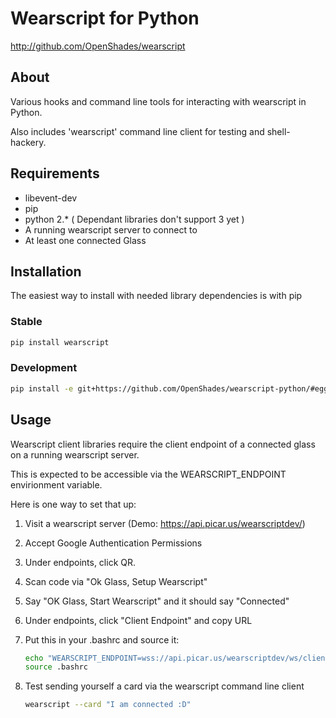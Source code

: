 # Wearscript for Python #
<http://github.com/OpenShades/wearscript>

## About ##

Various hooks and command line tools for interacting with wearscript in Python.

Also includes 'wearscript' command line client for testing and shell-hackery.

## Requirements ##

  * libevent-dev 
  * pip
  * python 2.* ( Dependant libraries don't support 3 yet )
  * A running wearscript server to connect to
  * At least one connected Glass

## Installation ##

The easiest way to install with needed library dependencies is with pip

### Stable ###

```bash
pip install wearscript
```

### Development ###

```bash
pip install -e git+https://github.com/OpenShades/wearscript-python/#egg=wearscript
```

## Usage ##

Wearscript client libraries require the client endpoint of a connected glass
on a running wearscript server.

This is expected to be accessible via the WEARSCRIPT_ENDPOINT envirionment
variable.

Here is one way to set that up:

1. Visit a wearscript server (Demo: https://api.picar.us/wearscriptdev/)
2. Accept Google Authentication Permissions
3. Under endpoints, click QR.
4. Scan code via "Ok Glass, Setup Wearscript"
5. Say "OK Glass, Start Wearscript" and it should say "Connected"
6. Under endpoints, click "Client Endpoint" and copy URL
7. Put this in your .bashrc and source it:

    ```bash
    echo "WEARSCRIPT_ENDPOINT=wss://api.picar.us/wearscriptdev/ws/client/iHFr9Yuy9Rl9hnsr" >> ~/.bash_rc
    source .bashrc
    ```
8. Test sending yourself a card via the wearscript command line client

    ```bash
    wearscript --card "I am connected :D"
    ```
